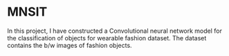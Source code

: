 # MNSIT

 In this project, I have constructed a Convolutional neural network model for the classification of objects for wearable fashion dataset. The dataset contains the b/w images of fashion objects.
 
